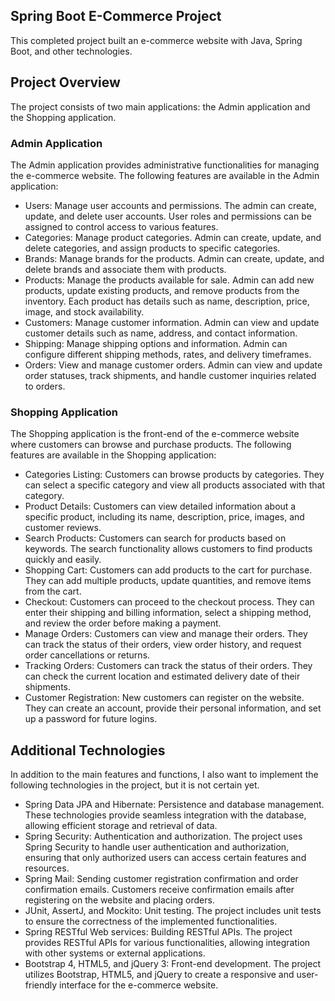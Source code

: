 ## Spring Boot E-Commerce Project

This completed project built an e-commerce website with Java, Spring Boot, and other technologies.

## Project Overview

The project consists of two main applications: the Admin application and the Shopping application.

### Admin Application

The Admin application provides administrative functionalities for managing the e-commerce website. The following features are available in the Admin application:

- Users: Manage user accounts and permissions. The admin can create, update, and delete user accounts. User roles and permissions can be assigned to control access to various features.
- Categories: Manage product categories. Admin can create, update, and delete categories, and assign products to specific categories.
- Brands: Manage brands for the products. Admin can create, update, and delete brands and associate them with products.
- Products: Manage the products available for sale. Admin can add new products, update existing products, and remove products from the inventory. Each product has details such as name, description, price, image, and stock availability.
- Customers: Manage customer information. Admin can view and update customer details such as name, address, and contact information.
- Shipping: Manage shipping options and information. Admin can configure different shipping methods, rates, and delivery timeframes.
- Orders: View and manage customer orders. Admin can view and update order statuses, track shipments, and handle customer inquiries related to orders.

### Shopping Application

The Shopping application is the front-end of the e-commerce website where customers can browse and purchase products. The following features are available in the Shopping application:

- Categories Listing: Customers can browse products by categories. They can select a specific category and view all products associated with that category.
- Product Details: Customers can view detailed information about a specific product, including its name, description, price, images, and customer reviews.
- Search Products: Customers can search for products based on keywords. The search functionality allows customers to find products quickly and easily.
- Shopping Cart: Customers can add products to the cart for purchase. They can add multiple products, update quantities, and remove items from the cart.
- Checkout: Customers can proceed to the checkout process. They can enter their shipping and billing information, select a shipping method, and review the order before making a payment.
- Manage Orders: Customers can view and manage their orders. They can track the status of their orders, view order history, and request order cancellations or returns.
- Tracking Orders: Customers can track the status of their orders. They can check the current location and estimated delivery date of their shipments.
- Customer Registration: New customers can register on the website. They can create an account, provide their personal information, and set up a password for future logins.

## Additional Technologies

In addition to the main features and functions, I also want to implement the following technologies in the project, but it is not certain yet.

- Spring Data JPA and Hibernate: Persistence and database management. These technologies provide seamless integration with the database, allowing efficient storage and retrieval of data.
- Spring Security: Authentication and authorization. The project uses Spring Security to handle user authentication and authorization, ensuring that only authorized users can access certain features and resources.
- Spring Mail: Sending customer registration confirmation and order confirmation emails. Customers receive confirmation emails after registering on the website and placing orders.
- JUnit, AssertJ, and Mockito: Unit testing. The project includes unit tests to ensure the correctness of the implemented functionalities.
- Spring RESTful Web services: Building RESTful APIs. The project provides RESTful APIs for various functionalities, allowing integration with other systems or external applications.
- Bootstrap 4, HTML5, and jQuery 3: Front-end development. The project utilizes Bootstrap, HTML5, and jQuery to create a responsive and user-friendly interface for the e-commerce website.






